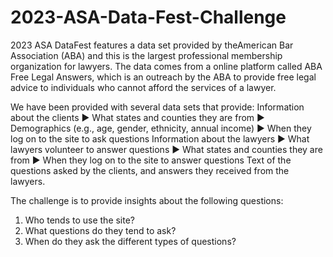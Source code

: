 # 2023-ASA-Data-Fest-Challenge 
2023 ASA DataFest features a data set provided by theAmerican Bar Association (ABA) and this is the largest professional membership organization for lawyers. The data comes from a online platform called ABA Free Legal Answers, which is an outreach by the ABA to provide free legal advice to individuals who cannot afford the services of a lawyer.

We have been provided with several data sets that provide:
Information about the clients
▶ What states and counties they are from
▶ Demographics (e.g., age, gender, ethnicity, annual income)
▶ When they log on to the site to ask questions
Information about the lawyers
▶ What lawyers volunteer to answer questions
▶ What states and counties they are from
▶ When they log on to the site to answer questions
Text of the questions asked by the clients, and answers they received from the lawyers.

The challenge is to provide insights about the following questions:
1. Who tends to use the site?
2. What questions do they tend to ask?
3. When do they ask the different types of questions?
